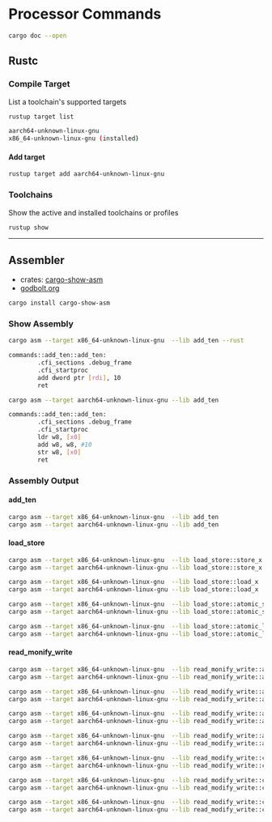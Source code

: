 # Processor Commands

```bash
cargo doc --open
```

## Rustc

### Compile Target

List a toolchain's supported targets

```bash
rustup target list

aarch64-unknown-linux-gnu
x86_64-unknown-linux-gnu (installed)
```

#### Add target

```bash
rustup target add aarch64-unknown-linux-gnu
```

### Toolchains

Show the active and installed toolchains or profiles

```bash
rustup show
```

---

## Assembler

- crates: [cargo-show-asm](https://crates.io/crates/cargo-show-asm)
- [godbolt.org](https://godbolt.org/)

```bash
cargo install cargo-show-asm
```

### Show Assembly

```bash
cargo asm --target x86_64-unknown-linux-gnu  --lib add_ten --rust
```

```bash
commands::add_ten::add_ten:
        .cfi_sections .debug_frame
        .cfi_startproc
        add dword ptr [rdi], 10
        ret
```

```bash
cargo asm --target aarch64-unknown-linux-gnu --lib add_ten
```

```bash
commands::add_ten::add_ten:
        .cfi_sections .debug_frame
        .cfi_startproc
        ldr w8, [x0]
        add w8, w8, #10
        str w8, [x0]
        ret
```

### Assembly Output

#### add_ten

```bash
cargo asm --target x86_64-unknown-linux-gnu  --lib add_ten
cargo asm --target aarch64-unknown-linux-gnu --lib add_ten
```

#### load_store

```bash
cargo asm --target x86_64-unknown-linux-gnu  --lib load_store::store_x
cargo asm --target aarch64-unknown-linux-gnu --lib load_store::store_x

cargo asm --target x86_64-unknown-linux-gnu  --lib load_store::load_x
cargo asm --target aarch64-unknown-linux-gnu --lib load_store::load_x

cargo asm --target x86_64-unknown-linux-gnu  --lib load_store::atomic_store_x
cargo asm --target aarch64-unknown-linux-gnu --lib load_store::atomic_store_x

cargo asm --target x86_64-unknown-linux-gnu  --lib load_store::atomic_load_x
cargo asm --target aarch64-unknown-linux-gnu --lib load_store::atomic_load_x
```

#### read_monify_write

```bash
cargo asm --target x86_64-unknown-linux-gnu  --lib read_monify_write::add_x
cargo asm --target aarch64-unknown-linux-gnu --lib read_monify_write::add_x

cargo asm --target x86_64-unknown-linux-gnu  --lib read_modify_write::atomic_add_x
cargo asm --target aarch64-unknown-linux-gnu --lib read_modify_write::atomic_add_x

cargo asm --target x86_64-unknown-linux-gnu  --lib read_modify_write::atomic_add_return_x
cargo asm --target aarch64-unknown-linux-gnu --lib read_modify_write::atomic_add_return_x

cargo asm --target x86_64-unknown-linux-gnu  --lib read_modify_write::atomic_or_return_x
cargo asm --target aarch64-unknown-linux-gnu --lib read_modify_write::atomic_or_return_x

cargo asm --target x86_64-unknown-linux-gnu  --lib read_modify_write::compare_exchange_or_return_x
cargo asm --target aarch64-unknown-linux-gnu --lib read_modify_write::compare_exchange_or_return_x

cargo asm --target x86_64-unknown-linux-gnu  --lib read_modify_write::compare_exchange_weak
cargo asm --target aarch64-unknown-linux-gnu --lib read_modify_write::compare_exchange_weak

cargo asm --target x86_64-unknown-linux-gnu  --lib read_modify_write::compare_exchange_x
cargo asm --target aarch64-unknown-linux-gnu --lib read_modify_write::compare_exchange_x
```
